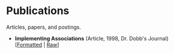 # Publications

Articles, papers, and postings.

- **Implementing Associations** (Article, 1998, Dr. Dobb's Journal) [[Formatted](https://github.com/fhellwig/publications/blob/master/implementing-associations/article.md) | [Raw](https://raw.githubusercontent.com/fhellwig/publications/master/implementing-associations/article.md)]
